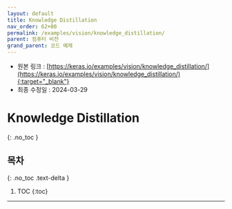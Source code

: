 ```yaml
---
layout: default
title: Knowledge Distillation
nav_order: 62+00
permalink: /examples/vision/knowledge_distillation/
parent: 컴퓨터 비전
grand_parent: 코드 예제
---
```


* 원본 링크 : [https://keras.io/examples/vision/knowledge_distillation/](https://keras.io/examples/vision/knowledge_distillation/){:target="_blank"}
* 최종 수정일 : 2024-03-29

# Knowledge Distillation
{: .no_toc }

## 목차
{: .no_toc .text-delta }

1. TOC
{:toc}

---
